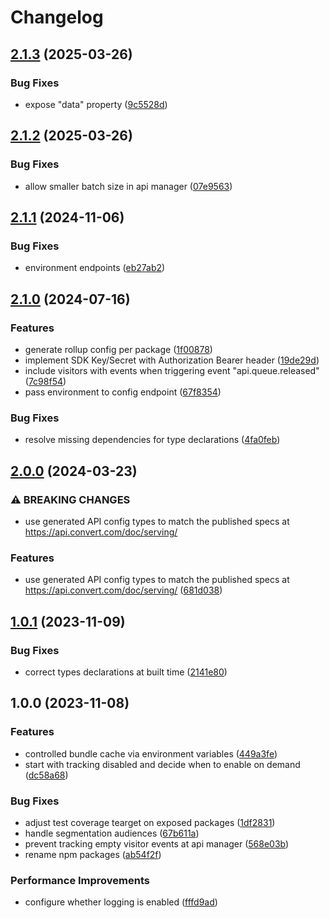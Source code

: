 # Changelog

## [2.1.3](https://github.com/convertcom/javascript-sdk/compare/js-sdk-api-v2.1.2...js-sdk-api-v2.1.3) (2025-03-26)


### Bug Fixes

* expose "data" property ([9c5528d](https://github.com/convertcom/javascript-sdk/commit/9c5528d8989bbca80c7c4b56fa8fb1b4e1d2826d))

## [2.1.2](https://github.com/convertcom/javascript-sdk/compare/js-sdk-api-v2.1.1...js-sdk-api-v2.1.2) (2025-03-26)


### Bug Fixes

* allow smaller batch size in api manager ([07e9563](https://github.com/convertcom/javascript-sdk/commit/07e95630a8ebd9fcc63f896a881e62a2f4f0a682))

## [2.1.1](https://github.com/convertcom/javascript-sdk/compare/js-sdk-api-v2.1.0...js-sdk-api-v2.1.1) (2024-11-06)


### Bug Fixes

* environment endpoints ([eb27ab2](https://github.com/convertcom/javascript-sdk/commit/eb27ab261cd5a144ca5152aefe4376ac79750b74))

## [2.1.0](https://github.com/convertcom/javascript-sdk/compare/js-sdk-api-v2.0.0...js-sdk-api-v2.1.0) (2024-07-16)


### Features

* generate rollup config per package ([1f00878](https://github.com/convertcom/javascript-sdk/commit/1f008780cc716a697e1a80bb407159b783f88a9f))
* implement SDK Key/Secret with Authorization Bearer header ([19de29d](https://github.com/convertcom/javascript-sdk/commit/19de29d8961152ab26acdd51346b60248f664bf3))
* include visitors with events when triggering event "api.queue.released" ([7c98f54](https://github.com/convertcom/javascript-sdk/commit/7c98f54082b7fa3282438c52269966f6d2b31288))
* pass environment to config endpoint ([67f8354](https://github.com/convertcom/javascript-sdk/commit/67f8354d05da00a4393239739195e3e6e090a5ef))


### Bug Fixes

* resolve missing dependencies for type declarations ([4fa0feb](https://github.com/convertcom/javascript-sdk/commit/4fa0feb2926acfc7ec82ec0b41c46b8f3753b7f1))

## [2.0.0](https://github.com/convertcom/javascript-sdk/compare/js-sdk-api-v1.0.1...js-sdk-api-v2.0.0) (2024-03-23)


### ⚠ BREAKING CHANGES

* use generated API config types to match the published specs at https://api.convert.com/doc/serving/

### Features

* use generated API config types to match the published specs at https://api.convert.com/doc/serving/ ([681d038](https://github.com/convertcom/javascript-sdk/commit/681d03845c2d36e303930865275677e8a37faa15))

## [1.0.1](https://github.com/convertcom/javascript-sdk/compare/js-sdk-api-v1.0.0...js-sdk-api-v1.0.1) (2023-11-09)


### Bug Fixes

* correct types declarations at built time ([2141e80](https://github.com/convertcom/javascript-sdk/commit/2141e800049f9bcbf4641444b763443f196de146))

## 1.0.0 (2023-11-08)


### Features

* controlled bundle cache via environment variables ([449a3fe](https://github.com/convertcom/javascript-sdk/commit/449a3fe6a80f8cbaa2acf6aceb6c6b73eea387d3))
* start with tracking disabled and decide when to enable on demand ([dc58a68](https://github.com/convertcom/javascript-sdk/commit/dc58a68c4d1257e2093664a975a1d07609063da4))


### Bug Fixes

* adjust test coverage tearget on exposed packages ([1df2831](https://github.com/convertcom/javascript-sdk/commit/1df2831bdd61cf89c6d1d7f52010b8b878a1e1e5))
* handle segmentation audiences ([67b611a](https://github.com/convertcom/javascript-sdk/commit/67b611ae3820e82fb334c37e21e5d1a79ba113a3))
* prevent tracking empty visitor events at api manager ([568e03b](https://github.com/convertcom/javascript-sdk/commit/568e03b4a2c6ca3bb6a7981e08854e818cd630be))
* rename npm packages ([ab54f2f](https://github.com/convertcom/javascript-sdk/commit/ab54f2ff6da4bb11caf28136117d871b48b262ef))


### Performance Improvements

* configure whether logging is enabled ([fffd9ad](https://github.com/convertcom/javascript-sdk/commit/fffd9ade05178bf5b42d11f1b0c462f94dae59c9))
